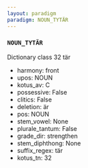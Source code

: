 ```yaml
---
layout: paradigm
paradigm: NOUN_TYTÄR
---
```

### ` NOUN_TYTÄR `

Dictionary class 32 tär
* harmony: front
* upos: NOUN
* kotus_av: C
* possessive: False
* clitics: False
* deletion: är
* pos: NOUN
* stem_vowel: None
* plurale_tantum: False
* grade_dir: strengthen
* stem_diphthong: None
* suffix_regex: tär
* kotus_tn: 32
